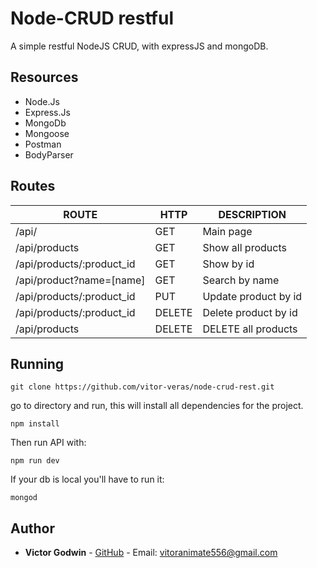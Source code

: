 # Node-CRUD restful
A simple restful NodeJS CRUD, with expressJS and mongoDB.

## Resources

- Node.Js
- Express.Js
- MongoDb
- Mongoose
- Postman
- BodyParser

## Routes

| ROUTE                     | HTTP   | DESCRIPTION          | 
|---------------------------|--------|----------------------| 
| /api/                     | GET    | Main page            | 
| /api/products             | GET    | Show all products    | 
| /api/products/:product_id | GET    | Show by id           | 
| /api/product?name=[name]  | GET    | Search by name       | 
| /api/products/:product_id | PUT    | Update product by id |    
| /api/products/:product_id | DELETE | Delete product by id |
| /api/products             | DELETE | DELETE all products  |


## Running

```
git clone https://github.com/vitor-veras/node-crud-rest.git
```
 go to directory and run, this will install all dependencies for the project.
```
npm install
```
Then run API with:
```
npm run dev
```

If your db is local you'll have to run it:
```
mongod
```


## Author

* **Victor Godwin** - [GitHub](https://github.com/vitor-veras) - Email: vitoranimate556@gmail.com
